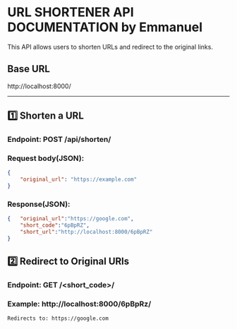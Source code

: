 # URL SHORTENER API DOCUMENTATION by Emmanuel
This API allows users to shorten URLs and redirect to the original links.

## Base URL
http://localhost:8000/

---

## 1️⃣ Shorten a URL
### **Endpoint:** POST  /api/shorten/
###	**Request body(JSON):**
```json
{ 
    "original_url": "https://example.com" 
}
```
###	**Response(JSON):**
```json
{  	"original_url":"https://google.com",
	"short_code":"6pBpRZ",
	"short_url":"http://localhost:8000/6pBpRZ"
}
```

## 2️⃣ Redirect to Original URls
###	**Endpoint:** GET /<short_code>/
###	**Example:** http://localhost:8000/6pBpRz/
	Redirects to: https://google.com